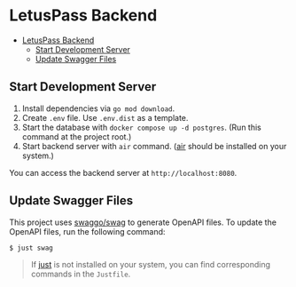 # LetusPass Backend

- [LetusPass Backend](#letuspass-backend)
  - [Start Development Server](#start-development-server)
  - [Update Swagger Files](#update-swagger-files)

## Start Development Server

1. Install dependencies via `go mod download`.
2. Create `.env` file. Use `.env.dist` as a template.
3. Start the database with `docker compose up -d postgres`. (Run this command at the project root.)
4. Start backend server with `air` command. ([air](https://github.com/air-verse/air) should be
installed on your system.)

You can access the backend server at `http://localhost:8080`.

## Update Swagger Files

This project uses [swaggo/swag](https://github.com/swaggo/swag) to generate OpenAPI files. To update
the OpenAPI files, run the following command:

```console
$ just swag
```

> If [just](https://github.com/casey/just) is not installed on your system, you can find
> corresponding commands in the `Justfile`.
